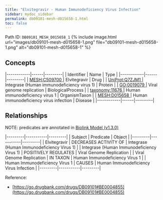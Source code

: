 ```yaml
---
title: "Elvitegravir - Human Immunodeficiency Virus Infection"
sidebar: mydoc_sidebar
permalink: db09101-mesh-d015658-1.html
toc: false 
---
```



Path ID: `DB09101_MESH_D015658_1`
{% include image.html url="images/db09101-mesh-d015658-1.png" file="db09101-mesh-d015658-1.png" alt="db09101-mesh-d015658-1" %}

## Concepts

|------------|------|---------|
| Identifier | Name | Type    |
|------------|------|---------|
| <a href="https://identifiers.org/MESH:C509700">MESH:C509700 </a> | Elvitegravir | Drug |
| <a href="https://identifiers.org/UniProt:Q7ZJM1">UniProt:Q7ZJM1 </a> | Integrase (Human immunodeficiency virus 1) | Protein |
| <a href="https://identifiers.org/GO:0019079">GO:0019079 </a> | Viral genome replication | BiologicalProcess |
| <a href="https://identifiers.org/taxonomy:11676">taxonomy:11676 </a> | Human immunodeficiency virus 1 | OrganismTaxon |
| <a href="https://identifiers.org/MESH:D015658">MESH:D015658 </a> | Human immunodeficiency virus infection | Disease |
|------------|------|---------|

## Relationships


NOTE: predicates are annotated in <a href="https://github.com/biolink/biolink-model/releases/tag/v1.3.0">Biolink Model (v1.3.0)</a>

|---------|-----------|---------|
| Subject | Predicate | Object  |
|---------|-----------|---------|
| Elvitegravir | DECREASES ACTIVITY OF | Integrase (Human Immunodeficiency Virus 1) |
| Integrase (Human Immunodeficiency Virus 1) | POSITIVELY REGULATES | Viral Genome Replication |
| Viral Genome Replication | IN TAXON | Human Immunodeficiency Virus 1 |
| Human Immunodeficiency Virus 1 | CAUSES | Human Immunodeficiency Virus Infection |
|---------|-----------|---------|

Reference: 
  - [https://go.drugbank.com/drugs/DB09101#BE0004855](https://go.drugbank.com/drugs/DB09101#BE0004855)
